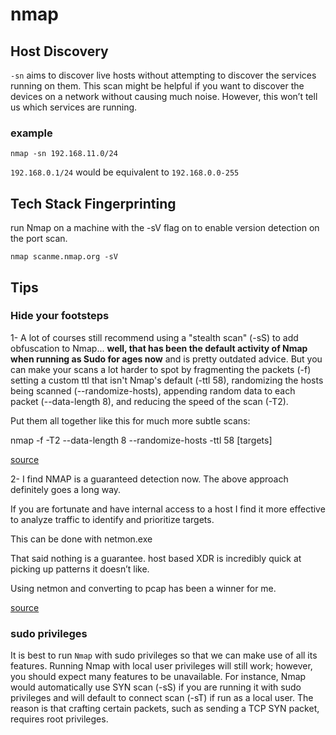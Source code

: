 # nmap

## Host Discovery

`-sn` aims to discover live hosts without attempting to discover the services running on them. This scan might be helpful if you want to discover the devices on a network without causing much noise. However, this won’t tell us which services are running.

### example

```shell
nmap -sn 192.168.11.0/24
```

`192.168.0.1/24` would be equivalent to `192.168.0.0-255`

## Tech Stack Fingerprinting

run Nmap on a machine with the -sV flag on to enable version detection on the port scan.

`nmap scanme.nmap.org -sV`

## Tips

### Hide your footsteps

1- A lot of courses still recommend using a "stealth scan" (-sS) to add obfuscation to Nmap... **well, that has been the default activity of Nmap when running as Sudo for ages now** and is pretty outdated advice. But you can make your scans a lot harder to spot by fragmenting the packets (-f) setting a custom ttl that isn't Nmap's default (-ttl 58), randomizing the hosts being scanned (--randomize-hosts), appending random data to each packet (--data-length 8), and reducing the speed of the scan (-T2).

Put them all together like this for much more subtle scans:

nmap -f -T2 --data-length 8 --randomize-hosts -ttl 58 \[targets\]

[source](https://www.linkedin.com/posts/travis-deforge-35d_a-lot-of-courses-still-recommend-using-a-activity-7137038515288100864-7fnh?utm_source=share&utm_medium=member_desktop)

2- I find NMAP is a guaranteed detection now. The above approach definitely goes a long way.

If you are fortunate and have internal access to a host I find it more effective to analyze traffic to identify and prioritize targets.

This can be done with netmon.exe

That said nothing is a guarantee. host based XDR is incredibly quick at picking up patterns it doesn’t like.

Using netmon and converting to pcap has been a winner for me.

[source](https://www.linkedin.com/feed/update/urn:li:activity:7137038515288100864?commentUrn=urn%3Ali%3Acomment%3A%28activity%3A7137038515288100864%2C7137145021396320257%29&dashCommentUrn=urn%3Ali%3Afsd_comment%3A%287137145021396320257%2Curn%3Ali%3Aactivity%3A7137038515288100864%29)

### sudo privileges

It is best to run `Nmap` with sudo privileges so that we can make use of all its features. Running Nmap with local user privileges will still work; however, you should expect many features to be unavailable. For instance, Nmap would automatically use SYN scan (-sS) if you are running it with sudo privileges and will default to connect scan (-sT) if run as a local user. The reason is that crafting certain packets, such as sending a TCP SYN packet, requires root privileges.